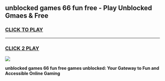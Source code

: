 
## unblocked games 66 fun free - Play Unblocked Gmaes & Free
<h3>
<a href="https://news.freeplayer.one?title=unblocked_games_66_fun_free&ref=23F">CLICK TO PLAY</a></h3>
<hr>

<h3>
<a href="https://news.freeplayer.one?title=unblocked_games_66_fun_free&ref=23F">CLICK 2 PLAY</a>
  
</h3>

<a href="https://news.freeplayer.one?title=unblocked_games_66_fun_free&ref=23F/"><img src="https://clearcache.store/games.png"></a>


**unblocked games 66 fun free games unblocked: Your Gateway to Fun and Accessible Online Gaming**
